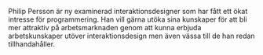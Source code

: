 Philip Persson är ny examinerad interaktionsdesigner som har fått ett ökat 
  intresse för programmering. Han vill gärna utöka sina kunskaper för att bli 
  mer attraktiv på arbetsmarknaden genom att kunna erbjuda arbetskunskaper utöver 
  interaktionsdesign men även vässa till de han redan tillhandahåller.